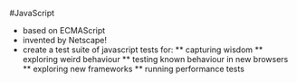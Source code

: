 #JavaScript

* based on ECMAScript
* invented by Netscape!
* create a test suite of javascript tests for:
** capturing wisdom
** exploring weird behaviour
** testing known behaviour in new browsers
** exploring new frameworks
** running performance tests